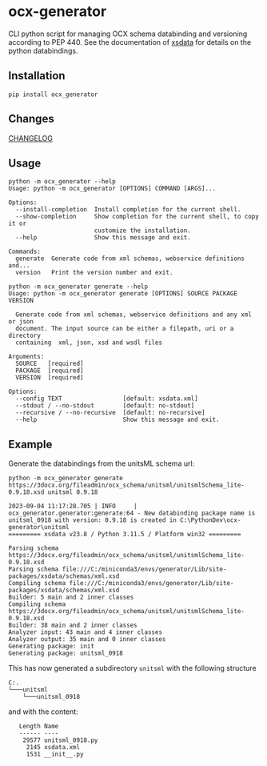 # ocx-generator
CLI python script for managing OCX schema databinding and versioning according to PEP 440.
See the documentation of [xsdata](https://xsdata.readthedocs.io/en/latest/) for details on the python databindings.

## Installation

    pip install ocx_generator
## Changes
[CHANGELOG](CHANGELOG.md)

## Usage
    python -m ocx_generator --help
    Usage: python -m ocx_generator [OPTIONS] COMMAND [ARGS]...

    Options:
      --install-completion  Install completion for the current shell.
      --show-completion     Show completion for the current shell, to copy it or
                            customize the installation.
      --help                Show this message and exit.

    Commands:
      generate  Generate code from xml schemas, webservice definitions and...
      version   Print the version number and exit.

    python -m ocx_generator generate --help
    Usage: python -m ocx_generator generate [OPTIONS] SOURCE PACKAGE VERSION

      Generate code from xml schemas, webservice definitions and any xml or json
      document. The input source can be either a filepath, uri or a directory
      containing  xml, json, xsd and wsdl files

    Arguments:
      SOURCE   [required]
      PACKAGE  [required]
      VERSION  [required]

    Options:
      --config TEXT                 [default: xsdata.xml]
      --stdout / --no-stdout        [default: no-stdout]
      --recursive / --no-recursive  [default: no-recursive]
      --help                        Show this message and exit.

## Example
Generate the databindings from the unitsML schema url:

    python -m ocx_generator generate https://3docx.org/fileadmin/ocx_schema/unitsml/unitsmlSchema_lite-0.9.18.xsd unitsml 0.9.18

    2023-09-04 11:17:28.705 | INFO     | ocx_generator.generator:generate:64 - New databinding package name is unitsml_0918 with version: 0.9.18 is created in C:\PythonDev\ocx-generator\unitsml
    ========= xsdata v23.8 / Python 3.11.5 / Platform win32 =========

    Parsing schema https://3docx.org/fileadmin/ocx_schema/unitsml/unitsmlSchema_lite-0.9.18.xsd
    Parsing schema file:///C:/miniconda3/envs/generator/Lib/site-packages/xsdata/schemas/xml.xsd
    Compiling schema file:///C:/miniconda3/envs/generator/Lib/site-packages/xsdata/schemas/xml.xsd
    Builder: 5 main and 2 inner classes
    Compiling schema https://3docx.org/fileadmin/ocx_schema/unitsml/unitsmlSchema_lite-0.9.18.xsd
    Builder: 38 main and 2 inner classes
    Analyzer input: 43 main and 4 inner classes
    Analyzer output: 35 main and 0 inner classes
    Generating package: init
    Generating package: unitsml_0918

This has now generated a subdirectory ``unitsml``  with the following structure


    C:.
    └───unitsml
        └───unitsml_0918
and with the content:

       Length Name
       ------ ----
        29577 unitsml_0918.py
         2145 xsdata.xml
         1531 __init__.py
